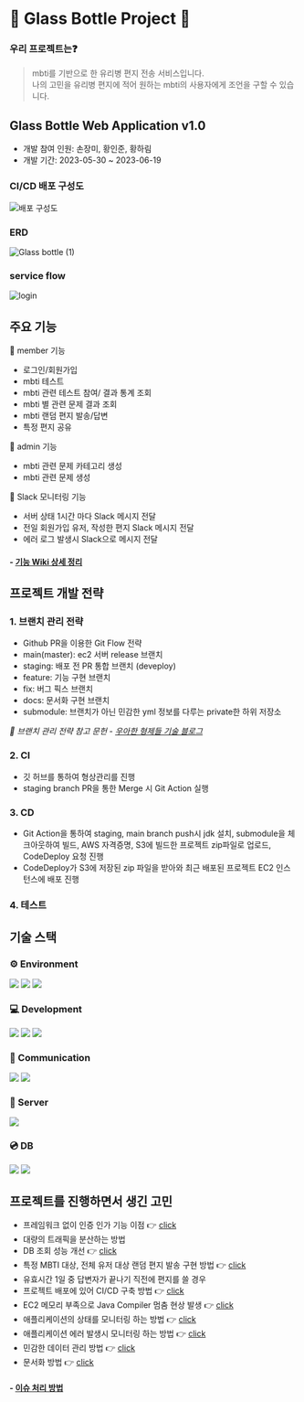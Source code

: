 # 🌊 Glass Bottle Project 🍶

### 우리 프로젝트는❓
> mbti를 기반으로 한 유리병 편지 전송 서비스입니다.  
> 나의 고민을 유리병 편지에 적어 원하는 mbti의 사용자에게 조언을 구할 수 있습니다.

## Glass Bottle Web Application v1.0
- 개발 참여 인원: 손장미, 황인준, 황하림
- 개발 기간: 2023-05-30 ~ 2023-06-19

### CI/CD 배포 구성도
![배포 구성도](https://github.com/selab-hs/glass-bottle/assets/76032947/afcf112b-4639-483e-ac75-b8d1f7406c82)


### ERD
![Glass bottle (1)](https://github.com/selab-hs/glass-bottle/assets/76032947/cb0ee4c0-16c2-4126-8b51-6b68e6a47888)

### service flow
![login](https://github.com/selab-hs/glass-bottle/assets/76032947/6f4a70c2-c7aa-45de-b841-446dd5c7b886)

## 주요 기능
📑 member 기능
- 로그인/회원가입
- mbti 테스트
- mbti 관련 테스트 참여/ 결과 통계 조회
- mbti 별 관련 문제 결과 조회
- mbti 랜덤 편지 발송/답변
- 특정 편지 공유
  
📑 admin 기능
- mbti 관련 문제 카테고리 생성
- mbti 관련 문제 생성

📑 Slack 모니터링 기능
- 서버 상태 1시간 마다 Slack 메시지 전달
- 전일 회원가입 유저, 작성한 편지 Slack 메시지 전달
- 에러 로그 발생시 Slack으로 메시지 전달

#### - [기능 Wiki 상세 정리](https://github.com/selab-hs/glass-bottle/wiki) 

## 프로젝트 개발 전략
### 1. 브랜치 관리 전략
- Github PR을 이용한 Git Flow 전략
- main(master): ec2 서버 release 브랜치
- staging: 배포 전 PR 통합 브랜치 (deveploy)
- feature: 기능 구현 브랜치
- fix: 버그 픽스 브랜치
- docs: 문서화 구현 브랜치
- submodule: 브랜치가 아닌 민감한 yml 정보를 다루는 private한 하위 저장소

*📌 브랜치 관리 전략 참고 문헌 - [우아한 형제들 기술 블로그](http://woowabros.github.io/experience/2017/10/30/baemin-mobile-git-branch-strategy.html)*

### 2. CI
- 깃 허브를 통하여 형상관리를 진행
- staging branch PR을 통한 Merge 시 Git Action 실행
### 3. CD
- Git Action을 통하여 staging, main branch push시 jdk 설치, submodule을 체크아웃하여 빌드, AWS 자격증명, S3에 빌드한 프로젝트 zip파일로 업로드, CodeDeploy 요청 진행
- CodeDeploy가 S3에 저장된 zip 파일을 받아와 최근 배포된 프로젝트 EC2 인스턴스에 배포 진행
### 4. 테스트


## 기술 스택
### ⚙️ Environment
<img src="https://img.shields.io/badge/IntelliJ-000000?style=for-the-badge&logo=intellijidea&logoColor=white"> <img src="https://img.shields.io/badge/git-F68D2E?style=for-the-badge&logo=git&logoColor=white"> <img src="https://img.shields.io/badge/github-181717?style=for-the-badge&logo=github&logoColor=white">

### 💻 Development
<img src="https://img.shields.io/badge/java-007396?style=for-the-badge&logo=java&logoColor=white"> <img src="https://img.shields.io/badge/spring-6DB33F?style=for-the-badge&logo=spring&logoColor=white"> <img src="https://img.shields.io/badge/springboot-6DB33F?style=for-the-badge&logo=springboot&logoColor=white">

### 💬 Communication
<img src="https://img.shields.io/badge/slack-4A154B?style=for-the-badge&logo=slack&logoColor=white"> <img src="https://img.shields.io/badge/notion-000000?style=for-the-badge&logo=notion&logoColor=white">

### 🛜 Server
<img src="https://img.shields.io/badge/amazonaws-232F3E?style=for-the-badge&logo=amazonaws&logoColor=white">

### 💿 DB
<img src="https://img.shields.io/badge/mysql-4479A1?style=for-the-badge&logo=mysql&logoColor=white"> <img src="https://img.shields.io/badge/redis-DC382D?style=for-the-badge&logo=redis&logoColor=white">

##  프로젝트를 진행하면서 생긴 고민
- 프레임워크 없이 인증 인가 기능 이점 👉 [click](https://magnetic-crow-9f1.notion.site/c8aa5d47effd4e69b71fa06ae2b282f0?pvs=4) 
- 대량의 트래픽을 분산하는 방법
- DB 조회 성능 개선 👉 [click](https://unequaled-peach-7e5.notion.site/DB-08f7d7477a2648bbb8e3cf4887adfccf)
- 특정 MBTI 대상, 전체 유저 대상 랜덤 편지 발송 구현 방법 👉 [click](https://unequaled-peach-7e5.notion.site/2c06da792281474ca75c99fe05d8c6f1?pvs=4)
- 유효시간 1일 중 답변자가 끝나기 직전에 편지를 쓸 경우
- 프로젝트 배포에 있어 CI/CD 구축 방법 👉 [click](https://github.com/InJun2/TIL/blob/main/Stack/Git/Git-Action.md)
- EC2 메모리 부족으로 Java Compiler 멈춤 현상 발생 👉 [click](https://github.com/InJun2/TIL/blob/main/Stack/Error/EC2_Memory_Shortage.md) 
- 애플리케이션의 상태를 모니터링 하는 방법 👉 [click](https://github.com/InJun2/TIL/blob/main/Stack/Spring/Actuator.md)
- 애플리케이션 에러 발생시 모니터링 하는 방법 👉 [click](https://github.com/InJun2/TIL/blob/main/Stack/Spring/SlackAppender.md)
- 민감한 데이터 관리 방법 👉 [click](https://github.com/InJun2/TIL/blob/main/Stack/Git/SubModule-RepositorySecrets.md)
- 문서화 방법 👉 [click](https://github.com/InJun2/TIL/blob/main/Stack/Spring/Swagger.md) 

#### - [이슈 처리 방법](https://github.com/selab-hs/glass-bottle/wiki/Technical-Issue)
